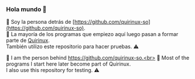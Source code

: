 ### Hola mundo 👋

:eyes: Soy la persona detrás de [https://github.com/quirinux-so](https://github.com/quirinux-so). <br>
:loudspeaker: La mayoría de los programas que empiezo aquí luego pasan a formar parte de [Quirinux](https://www.quirinux.org).<br>
También utilizo este repositorio para hacer pruebas. :warning:

👀 I am the person behind https://github.com/quirinux-so.<br>
📢 Most of the programs I start here later become part of Quirinux.<br>
I also use this repository for testing. ⚠️
